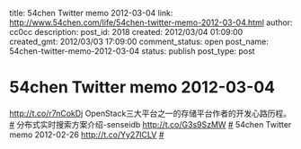 title: 54chen Twitter memo 2012-03-04 
link: http://www.54chen.com/life/54chen-twitter-memo-2012-03-04.html
author: cc0cc
description: 
post_id: 2018
created: 2012/03/04 01:09:00
created_gmt: 2012/03/03 17:09:00
comment_status: open
post_name: 54chen-twitter-memo-2012-03-04
status: publish
post_type: post

# 54chen Twitter memo 2012-03-04 

<http://t.co/r7nCokDj> OpenStack三大平台之一的存储平台作者的开发心路历程。 [#](http://twitter.com/54chen/statuses/174431754071973888) 分布式实时搜索方案介绍-senseidb <http://t.co/G3s9SzMW> [#](http://twitter.com/54chen/statuses/174118507645120513) 54chen Twitter memo 2012-02-26 <http://t.co/Yy27ICLV> [#](http://twitter.com/54chen/statuses/173608264712454144)